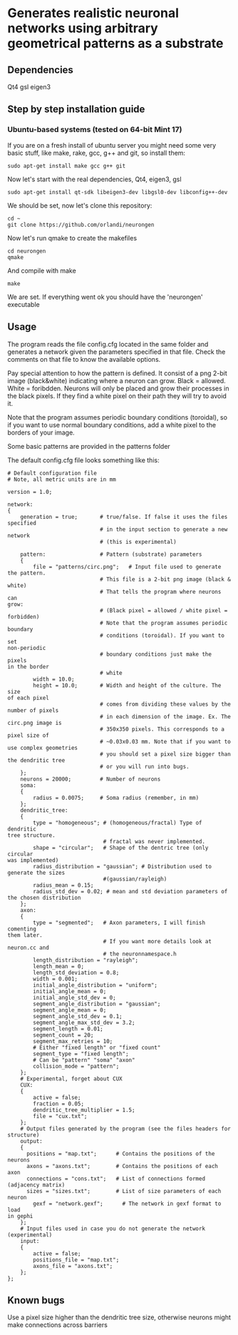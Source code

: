 # Generates realistic neuronal networks using arbitrary geometrical patterns as a substrate


## Dependencies

Qt4
gsl
eigen3

## Step by step installation guide

### Ubuntu-based systems (tested on 64-bit Mint 17)

If you are on a fresh install of ubuntu server you might need some very basic stuff, like make, rake, gcc, g++ and git, so install them:
  
    sudo apt-get install make gcc g++ git

Now let's start with the real dependencies, Qt4, eigen3, gsl

    sudo apt-get install qt-sdk libeigen3-dev libgsl0-dev libconfig++-dev 

We should be set, now let's clone this repository:

    cd ~
    git clone https://github.com/orlandi/neurongen

Now let's run qmake to create the makefiles

    cd neurongen
    qmake 

And compile with make

    make

We are set. If everything went ok you should have the 'neurongen' executable

## Usage

The program reads the file config.cfg located in the same folder and
generates a network given the parameters specified in that file. Check
the comments on that file to know the available options.

Pay special attention to how the pattern is defined. It consist of a png
2-bit image (black&white) indicating where a neuron can grow. Black =
allowed. White = foribdden. Neurons will only be placed and grow their
processes in the black pixels. If they find a white pixel on their path
they will try to avoid it.

Note that the program assumes periodic boundary conditions (toroidal),
so if you want to use normal boundary conditions, add a white pixel to
the borders of your image.

Some basic patterns are provided in the patterns folder


The default config.cfg file looks something like this:
```
# Default configuration file
# Note, all metric units are in mm

version = 1.0;

network:
{
    generation = true;       # true/false. If false it uses the files
specified
                             # in the input section to generate a new
network
                             # (this is experimental)

    pattern:                 # Pattern (substrate) parameters
    {
        file = "patterns/circ.png";   # Input file used to generate the pattern.
                             # This file is a 2-bit png image (black &
white)
                             # That tells the program where neurons can
grow:
                             # (Black pixel = allowed / white pixel =
forbidden)
                             # Note that the program assumes periodic
boundary 
                             # conditions (toroidal). If you want to set
non-periodic
                             # boundary conditions just make the pixels
in the border
                             # white
        width = 10.0;
        height = 10.0;       # Width and height of the culture. The size
of each pixel
                             # comes from dividing these values by the
number of pixels
                             # in each dimension of the image. Ex. The
circ.png image is
                             # 350x350 pixels. This corresponds to a
pixel size of 
                             # ~0.03x0.03 mm. Note that if you want to
use complex geometries
                             # you should set a pixel size bigger than
the dendritic tree
                             # or you will run into bugs.
    };
    neurons = 20000;         # Number of neurons
    soma:
    {
        radius = 0.0075;     # Soma radius (remember, in mm)
    };
    dendritic_tree:
    {
        type = "homogeneous"; # (homogeneous/fractal) Type of dendritic
tree structure.
                              # fractal was never implemented.
        shape = "circular";   # Shape of the dentric tree (only circular
was implemented)
        radius_distribution = "gaussian"; # Distribution used to
generate the sizes 
                              #(gaussian/rayleigh)
        radius_mean = 0.15;
        radius_std_dev = 0.02; # mean and std deviation parameters of
the chosen distribution
    };
    axon:
    {
        type = "segmented";   # Axon parameters, I will finish comenting
them later.
                              # If you want more details look at
neuron.cc and
                              # the neuronnamespace.h
        length_distribution = "rayleigh";
        length_mean = 0;
        length_std_deviation = 0.8;
        width = 0.001;
        initial_angle_distribution = "uniform";
        initial_angle_mean = 0;
        initial_angle_std_dev = 0;
        segment_angle_distribution = "gaussian";
        segment_angle_mean = 0;
        segment_angle_std_dev = 0.1;
        segment_angle_max_std_dev = 3.2;
        segment_length = 0.01;
        segment_count = 20;
        segment_max_retries = 10;
        # Either "fixed length" or "fixed count"
        segment_type = "fixed length";
        # Can be "pattern" "soma" "axon"
        collision_mode = "pattern";
    };
    # Experimental, forget about CUX
    CUX:
    {
        active = false;
        fraction = 0.05;
        dendritic_tree_multiplier = 1.5;
        file = "cux.txt";
    };
    # Output files generated by the program (see the files headers for
structure)
    output:
    {
      positions = "map.txt";      # Contains the positions of the
neurons
      axons = "axons.txt";        # Contains the positions of each axon
      connections = "cons.txt";   # List of connections formed
(adjacency matrix)
      sizes = "sizes.txt";        # List of size parameters of each
neuron
        gexf = "network.gexf";      # The network in gexf format to load
in gephi
    };
    # Input files used in case you do not generate the network
(experimental)
    input:
    {
        active = false;
        positions_file = "map.txt";
        axons_file = "axons.txt";
    };
};
```

## Known bugs

Use a pixel size higher than the dendritic tree size, otherwise neurons
might make connections across barriers

